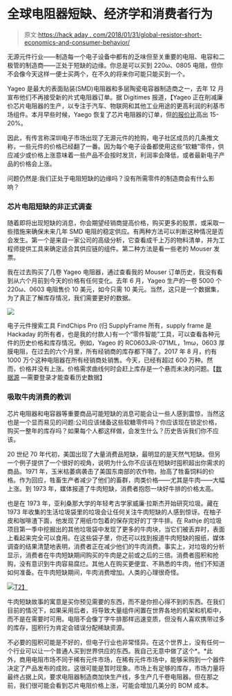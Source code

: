 # 全球电阻器短缺、经济学和消费者行为

> 原文:[https://hack aday . com/2018/01/31/global-resistor-short-economics-and-consumer-behavior/](https://hackaday.com/2018/01/31/global-resistor-shortage-economics-and-consumer-behavior/)

无源元件行业——制造每一个电子设备中都有的乏味但至关重要的电阻、电容和二极管的制造商——正处于短缺的边缘。你总是可以买到 220ω、0805 电阻，但你不会像今天这样一便士买两个，在不久的将来你可能只能买到一个。

Yageo 是最大的表面贴装(SMD)电阻器和多层陶瓷电容器制造商之一，去年 12 月宣布他们不再接受新的片式电阻器订单。据 Digitimes 报道，【Yageo 正在削减廉价芯片电阻器的生产，以专注于汽车、物联网和其他工业用途的更高利润的利基市场组件。本月早些时候，Yaego 恢复了芯片电阻器的订单，但[的报价比](http://digitimes.com:8080/news/a20180112PD208.html)高出 15-20%。

因此，有传言称深圳电子市场出现了无源元件的抢购，电子社区成员的几条推文称，一些元件的价格已经翻了一番。因为每个电子设备都使用这些“软糖”零件，供应减少或价格上涨意味着一些产品不会按时发货，利润率会降低，或者最新电子产品的价格会上涨。

问题仍然是:我们正处于电阻短缺的边缘吗？没有所需零件的制造商会有什么影响？

### 芯片电阻短缺的非正式调查

随着即将出现短缺的消息，你会期望经销商提高价格，购买更多的股票，或采取一些措施来确保未来几年 SMD 电阻的稳定供应。有两种方法可以判断这种情况是否会发生。第一个是来自一家公司的高级分析，它查看成千上万的物料清单，并为工程师提供工具来确定适合其供应链的组件。第二种方法是看一些老的 Mouser 发票。

我在过去购买了几卷 Yageo 电阻器，通过查看我的 Mouser 订单历史，我没有看到从六个月前到今天的价格有任何变化。去年 6 月，Yageo 生产的一卷 5000 个 220ω、0603 电阻售价 10 美元，如今只需 10 美元。当然，这只是一个数据集，为了真正了解库存情况，我们需要更好的数据。

![](../Images/c5c37bfb79ec44105b38ee872f9afacf.png)

电子元件搜索工具 FindChips Pro (归 SupplyFrame 所有，supply frame 是 Hackaday 的所有者，也是我的付款人)有一个“零件智能”工具，可以查看各种元件的历史价格和库存情况。例如，Yageo 的 RC0603JR-071ML，1mω，0603 厚膜电阻，在过去的六个月里，所有经销商的库存都下降了。2017 年 8 月，约有 1000 万个这种电阻器在所有经销商处销售。今天，已经有超过 600 万种。然而，价格并没有上涨。价格需求曲线何时会赶上库存是一个悬而未决的问题。【[数据源](https://www.findchips.com/analytics/RC0603JR-071ML/2571-YAGEO%20Corporation) —需要登录才能查看历史数据】

### 吸取牛肉消费的教训

芯片电阻器和电容器等重要商品可能短缺的消息可能会让一些人感到震惊，当然这也是一个显而易见的问题:公司应该储备这些软糖零件吗？你应该现在锁定价格，购买一整年的库存吗？如果每个人都这样做，会发生什么？历史告诉我们你不应该。

20 世纪 70 年代初，美国出现了大量消费品短缺，最明显的是天然气短缺。但另一个例子提供了一个很好的视角，说明为什么你不应该在短缺时囤积超出你需求的商品。1971 年，玉米枯萎病袭击了美国东南部的农作物，抬高了牲畜饲料的价格。作为回应，牲畜生产者减少了他们的畜群，肉类价格——尤其是牛肉——大幅上涨。到 1973 年，媒体报道了牛肉短缺，消费者抱怨一块好牛排的价格太高。

也是在 1973 年，亚利桑那大学的年轻考古学家威廉·拉斯杰开始研究垃圾。藏在 1973 年收集的生活垃圾袋里的垃圾会让任何关注牛肉短缺的人感到惊讶。在柚子皮和咖啡渣下面，他发现了用纸巾包着的保存完好的丁字牛排。在 Rathje 的垃圾项目第一季中挖掘出的其他垃圾袋中发现了更多的牛肉块，当它们被丢弃时，表面上看起来完全可以食用。在这些袋子里，你还可以找到报道牛肉短缺的报纸，媒体调查的结果清楚地表明，消费者正在减少他们的牛肉消费。事实上，对垃圾的分析显示，消费者在牛肉短缺期间购买的牛肉是之前或之后的三倍。消费者囤积和抢购，没有意识到牛肉容易腐烂。其他人在购买更便宜、不熟悉的牛肉，他们不知道如何准备。在牛肉短缺期间，牛肉消费增加。人类的心理很奇怪。

[![](../Images/8bc994b9717cd27da7446023262cb2a5.png)T2】](https://hackaday.com/wp-content/uploads/2018/01/smd.jpg)

牛肉短缺故事的寓意是买你预见需要的东西，而不是你担心得不到的东西。在我们目前的情况下，如果采用后者，将导致大量组件闲置在世界各地的机架和机柜中，而不是在需要时可用。电阻不会像丁字牛排那样迅速变质，但没有人喜欢携带过多的库存，囤积行为肯定会错误分配稀缺资源。

不必要的囤积可能是不好的，但电子行业也非常怪异。在这个世界上，没有任何一个行业可以让一个普通人买到世界供应的东西。我自己无意中做了这个*。*此外，商用电阻市场不同于稀有元件市场，在稀有元件市场中，能够采购到一个器件决定了产品发布的成败。这很可能是暂时现象。市场上有足够的库存，市场力量将最终占据上风，要求电阻器制造商加快生产线，多生产几千卷电阻器。但在那之前，我们很可能会看到芯片电阻价格上涨，可能会增加几美分的 BOM 成本。